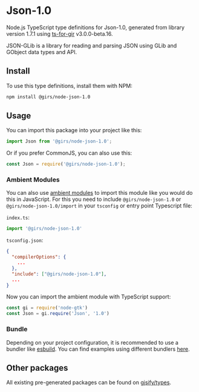 
# Json-1.0

Node.js TypeScript type definitions for Json-1.0, generated from library version 1.7.1 using [ts-for-gir](https://github.com/gjsify/ts-for-gir) v3.0.0-beta.16.

JSON-GLib is a library for reading and parsing JSON using GLib and GObject data types and API.

## Install

To use this type definitions, install them with NPM:
```bash
npm install @girs/node-json-1.0
```

## Usage

You can import this package into your project like this:
```ts
import Json from '@girs/node-json-1.0';
```

Or if you prefer CommonJS, you can also use this:
```ts
const Json = require('@girs/node-json-1.0');
```

### Ambient Modules

You can also use [ambient modules](https://github.com/gjsify/ts-for-gir/tree/main/packages/cli#ambient-modules) to import this module like you would do this in JavaScript.
For this you need to include `@girs/node-json-1.0` or `@girs/node-json-1.0/import` in your `tsconfig` or entry point Typescript file:

`index.ts`:
```ts
import '@girs/node-json-1.0'
```

`tsconfig.json`:
```json
{
  "compilerOptions": {
    ...
  },
  "include": ["@girs/node-json-1.0"],
  ...
}
```

Now you can import the ambient module with TypeScript support: 

```ts
const gi = require('node-gtk')
const Json = gi.require('Json', '1.0')
```


### Bundle

Depending on your project configuration, it is recommended to use a bundler like [esbuild](https://esbuild.github.io/). You can find examples using different bundlers [here](https://github.com/gjsify/ts-for-gir/tree/main/examples).

## Other packages

All existing pre-generated packages can be found on [gjsify/types](https://github.com/gjsify/types).

